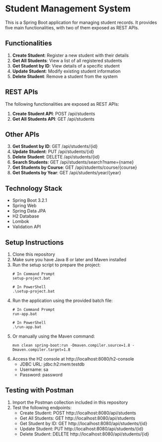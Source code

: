 # Student Management System

This is a Spring Boot application for managing student records. It provides five main functionalities, with two of them exposed as REST APIs.

## Functionalities

1. **Create Student**: Register a new student with their details
2. **Get All Students**: View a list of all registered students
3. **Get Student by ID**: View details of a specific student
4. **Update Student**: Modify existing student information
5. **Delete Student**: Remove a student from the system

## REST APIs

The following functionalities are exposed as REST APIs:

1. **Create Student API**: POST /api/students
2. **Get All Students API**: GET /api/students

## Other APIs

3. **Get Student by ID**: GET /api/students/{id}
4. **Update Student**: PUT /api/students/{id}
5. **Delete Student**: DELETE /api/students/{id}
6. **Search Students**: GET /api/students/search?name={name}
7. **Get Students by Course**: GET /api/students/course/{course}
8. **Get Students by Year**: GET /api/students/year/{year}

## Technology Stack

- Spring Boot 3.2.1
- Spring Web
- Spring Data JPA
- H2 Database
- Lombok
- Validation API

## Setup Instructions

1. Clone this repository
2. Make sure you have Java 8 or later and Maven installed
3. Run the setup script to prepare the project:
   ```
   # In Command Prompt
   setup-project.bat
   
   # In PowerShell
   .\setup-project.bat
   ```
4. Run the application using the provided batch file:
   ```
   # In Command Prompt
   run-app.bat
   
   # In PowerShell
   .\run-app.bat
   ```
5. Or manually using the Maven command:
   ```
   mvn clean spring-boot:run -Dmaven.compiler.source=1.8 -Dmaven.compiler.target=1.8
   ```
5. Access the H2 console at http://localhost:8080/h2-console
   - JDBC URL: jdbc:h2:mem:testdb
   - Username: sa
   - Password: password

## Testing with Postman

1. Import the Postman collection included in this repository
2. Test the following endpoints:
   - Create Student: POST http://localhost:8080/api/students
   - Get All Students: GET http://localhost:8080/api/students
   - Get Student by ID: GET http://localhost:8080/api/students/{id}
   - Update Student: PUT http://localhost:8080/api/students/{id}
   - Delete Student: DELETE http://localhost:8080/api/students/{id}

